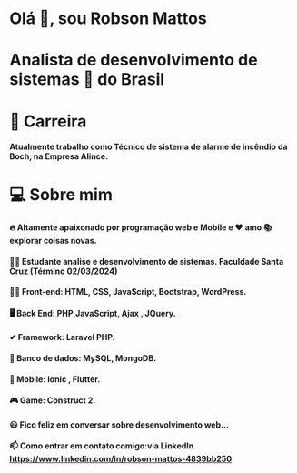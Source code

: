 #                Olá 👋, sou Robson Mattos
# Analista de desenvolvimento de sistemas 🚀 do Brasil

# 💼 Carreira
#### Atualmente trabalho como Técnico de sistema de alarme de incêndio da Boch, na Empresa Alince.

# 💻 Sobre mim
#### 🔥 Altamente apaixonado por programação web e Mobile e ❤️ amo 📚 explorar coisas novas.
#### 👨‍🎓 Estudante analise e desenvolvimento de sistemas. Faculdade Santa Cruz (Término 02/03/2024)
#### 👨‍💻 Front-end: HTML, CSS, JavaScript, Bootstrap, WordPress.
#### 🖥️ Back End: PHP,JavaScript, Ajax , JQuery.
#### ✔ Framework: Laravel PHP.
#### 💾 Banco de dados: MySQL, MongoDB.
#### 📱 Mobile: Ionic , Flutter.
#### 🎮 Game: Construct 2.
#### 😃 Fico feliz em conversar sobre desenvolvimento web...
#### 📫 Como entrar em contato comigo:via LinkedIn https://www.linkedin.com/in/robson-mattos-4839bb250
